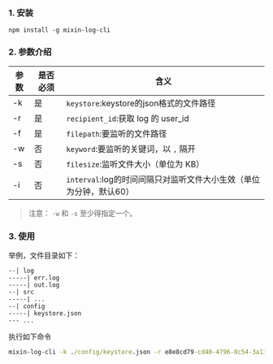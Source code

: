 ### 1. 安装
```
npm install -g mixin-log-cli
```
### 2.  参数介绍
| 参数 | 是否必须 | 含义 |
| - | ---- | ----------------- |
| -k | 是 | `keystore`:keystore的json格式的文件路径 |
| -r | 是 | `recipient_id`:获取 log 的 user_id |
| -f | 是 | `filepath`:要监听的文件路径 |
| -w | 否 | `keyword`:要监听的关键词，以 `,` 隔开 |
| -s | 否 | `filesize`:监听文件大小（单位为 KB） |
| -i | 否 | `interval`:log的时间间隔只对监听文件大小生效（单位为分钟，默认60） |
> 注意： `-w` 和 `-s` 至少得指定一个。

### 3. 使用
举例，文件目录如下：
```
--| log
-----| err.log
-----| out.log
--| src
-----| ...
--| config
-----| keystore.json
--- ...
```
执行如下命令
```cmd
mixin-log-cli -k ./config/keystore.json -r e8e8cd79-cd40-4796-8c54-3a13cfe50115 -f ./err.log -w server,error
```

